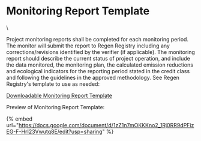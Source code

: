 # Monitoring Report Template

\


Project monitoring reports shall be completed for each monitoring period. The monitor will submit the report to Regen Registry including any corrections/revisions identified by the verifier (if applicable). The monitoring report should describe the current status of project operation, and include the data monitored, the monitoring plan, the calculated emission reductions and ecological indicators for the reporting period stated in the credit class and following the guidelines in the approved methodology. See Regen Registry's template to use as needed:&#x20;

[Downloadable Monitoring Report Template](https://docs.google.com/document/d/1zZ1n7mOKKKno2\_1Rj0RR9dPFizEG-F-HrI23Vwutq8E/copy)

Preview of Monitoring Report Template:

{% embed url="https://docs.google.com/document/d/1zZ1n7mOKKKno2_1Rj0RR9dPFizEG-F-HrI23Vwutq8E/edit?usp=sharing" %}
